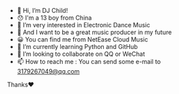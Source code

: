 - 👋 Hi, I’m DJ Child!
- 😯 I'm a 13 boy from China
- 👀 I’m very interested in Electronic Dance Music
- 🤩 And I want to be a great music producer in my future
- 😀 You can find me from NetEase Cloud Music
- 🌱 I’m currently learning Python and GitHub
- 💞️ I’m looking to collaborate on QQ or WeChat
- 📫 How to reach me : You can send some e-mail to 3179267049@qq.com

Thanks❤️

<!---
666-DJChild-666/666-DJChild-666 is a ✨ special ✨ repository because its `README.md` (this file) appears on your GitHub profile.
You can click the Preview link to take a look at your changes.
--->
